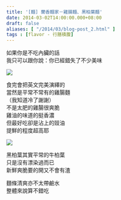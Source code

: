 ```yaml
---
title: '[麵] 蘭香麵家－雞腸麵、黑柏葉麵'
date: 2014-03-02T14:00:00.000+08:00
draft: false
aliases: [ "/2014/03/blog-post_2.html" ]
tags : [flavor - 行膳積腹]
---
```


如果你是不吃內臟的話  
我只可以跟你說：你已經錯失了不少美味  

[![](https://4.bp.blogspot.com/-z83VUZdsfXE/XC3v5Iwb8OI/AAAAAAAADxU/vf97lGV5eR0cEQXkH290HqQ_j-C99G_hACLcBGAs/s640/20.jpg)](https://4.bp.blogspot.com/-z83VUZdsfXE/XC3v5Iwb8OI/AAAAAAAADxU/vf97lGV5eR0cEQXkH290HqQ_j-C99G_hACLcBGAs/s1600/20.jpg)

食完會把英文完美演繹的  
當然是平常不常有的雞腸麵  
（我知道冷了謝謝）  
不是太肥的雞腸很爽脆  
雞油的味道的挺香濃  
但最好吃卻是沾上的豉油  
提鮮的程度超高耶  

[![](https://2.bp.blogspot.com/-gbiy72Bb-SY/XC3v_vPfhoI/AAAAAAAADxY/HOmSo8jX3LYATNPyJLzHdPMX-o4PzeghgCLcBGAs/s640/21.jpg)](https://2.bp.blogspot.com/-gbiy72Bb-SY/XC3v_vPfhoI/AAAAAAAADxY/HOmSo8jX3LYATNPyJLzHdPMX-o4PzeghgCLcBGAs/s1600/21.jpg)

黑柏葉其實平常的牛柏葉  
只是沒有漂染過而已  
新鮮爽脆要的開又不會有渣  
  
麵條清爽亦不太帶鹼水  
整體來說算不錯吃
